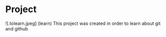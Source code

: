 # Project

![.tolearn.jpeg] (learn)
 This project was created in order to learn about git and github
